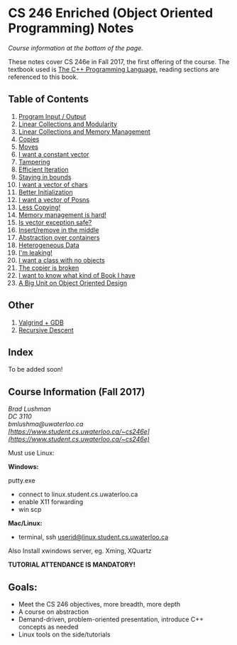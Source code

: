 # CS 246 Enriched (Object Oriented Programming) Notes

_Course information at the bottom of the page._

These notes cover CS 246e in Fall 2017, the first offering of the course. The textbook used is [The C++ Programming Language](http://www.stroustrup.com/4th.html),
reading sections are referenced to this book. 

## Table of Contents

1. [Program Input / Output](Notes/problem_1.md)
1. [Linear Collections and Modularity](Notes/problem_2.md)
1. [Linear Collections and Memory Management](Notes/problem_3.md)
1. [Copies](Notes/problem_4.md)
1. [Moves](Notes/problem_5.md)
1. [I want a constant vector](Notes/problem_6.md)
1. [Tampering](Notes/problem_7.md)
1. [Efficient Iteration](Notes/problem_8.md) 
1. [Staying in bounds](Notes/problem_9.md)
1. [I want a vector of chars](Notes/problem_10.md)
1. [Better Initialization](Notes/problem_11.md)
1. [I want a vector of Posns](Notes/problem_12.md)
1. [Less Copying!](Notes/problem_13.md)
1. [Memory management is hard!](Notes/problem_14.md)
1. [Is vector exception safe?](Notes/problem_15.md)
1. [Insert/remove in the middle](Notes/problem_16.md)
1. [Abstraction over containers](Notes/problem_17.md)
1. [Heterogeneous Data](Notes/problem_18.md)
1. [I'm leaking!](Notes/problem_19.md)
1. [I want a class with no objects](Notes/problem_20.md)
1. [The copier is broken](Notes/problem_21.md)
1. [I want to know what kind of Book I have](Notes/problem_22.md)
1. [A Big Unit on Object Oriented Design](Notes/object_oriented_design.md)

## Other
1. [Valgrind + GDB](Notes/tutorial_1.md)
1. [Recursive Descent](Notes/tutorial_7.md)

## Index
To be added soon!

## Course Information (Fall 2017)
_Brad Lushman_  
_DC 3110_  
_bmlushma@uwaterloo.ca_  
_[https://www.student.cs.uwaterloo.ca/~cs246e](https://www.student.cs.uwaterloo.ca/~cs246e)_  

Must use Linux:

**Windows:** 

putty.exe 

- connect to linux.student.cs.uwaterloo.ca
- enable X11 forwarding
- win scp

**Mac/Linux:** 

- terminal, ssh userid@linux.student.cs.uwaterloo.ca

Also Install xwindows server, eg. Xming, XQuartz

**TUTORIAL ATTENDANCE IS MANDATORY!**

## Goals:

- Meet the CS 246 objectives, more breadth, more depth
- A course on abstraction
- Demand-driven, problem-oriented presentation, introduce C++ concepts as needed
- Linux tools on the side/tutorials
